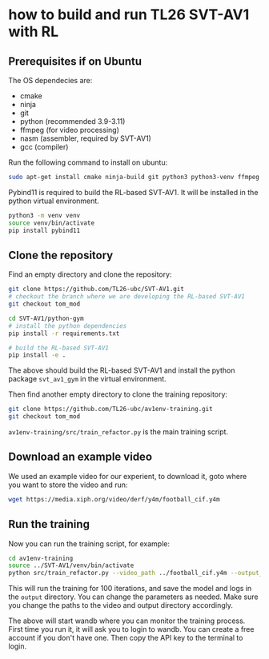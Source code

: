 # how to build and run TL26 SVT-AV1 with RL

## Prerequisites if on Ubuntu

The OS dependecies are:
- cmake
- ninja
- git
- python (recommended 3.9-3.11)
- ffmpeg (for video processing)
- nasm (assembler, required by SVT-AV1)
- gcc (compiler)

Run the following command to install on ubuntu:
```bash
sudo apt-get install cmake ninja-build git python3 python3-venv ffmpeg nasm build-essential
```

Pybind11 is required to build the RL-based SVT-AV1. It will be installed in the python virtual environment.

```bash
python3 -m venv venv
source venv/bin/activate
pip install pybind11
```

## Clone the repository

Find an empty directory and clone the repository:

```bash
git clone https://github.com/TL26-ubc/SVT-AV1.git
# checkout the branch where we are developing the RL-based SVT-AV1
git checkout tom_mod

cd SVT-AV1/python-gym
# install the python dependencies
pip install -r requirements.txt

# build the RL-based SVT-AV1
pip install -e .
```
The above should build the RL-based SVT-AV1 and install the python package `svt_av1_gym` in the virtual environment.

Then find another empty directory to clone the training repository:

```bash
git clone https://github.com/TL26-ubc/av1env-training.git
git checkout tom_mod
```

`av1env-training/src/train_refactor.py` is the main training script.

## Download an example video
We used an example video for our experient, to download it, goto where you want to store the video and run:
```bash
wget https://media.xiph.org/video/derf/y4m/football_cif.y4m
```

## Run the training
Now you can run the training script, for example:
```bash
cd av1env-training
source ../SVT-AV1/venv/bin/activate
python src/train_refactor.py --video_path ../football_cif.y4m --output_dir ./output --total_iteration 100 --wandb True
```
This will run the training for 100 iterations, and save the model and logs in the `output` directory. You can change the parameters as needed. Make sure you change the paths to the video and output directory accordingly.

The above will start wandb where you can monitor the training process. First time you run it, it will ask you to login to wandb. You can create a free account if you don't have one. Then copy the API key to the terminal to login.